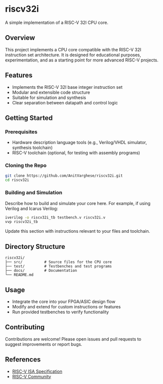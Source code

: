 # riscv32i

A simple implementation of a RISC-V 32I CPU core.

## Overview

This project implements a CPU core compatible with the RISC-V 32I instruction set architecture. It is designed for educational purposes, experimentation, and as a starting point for more advanced RISC-V projects.

## Features

- Implements the RISC-V 32I base integer instruction set
- Modular and extensible code structure
- Suitable for simulation and synthesis
- Clear separation between datapath and control logic

## Getting Started

### Prerequisites

- Hardware description language tools (e.g., Verilog/VHDL simulator, synthesis toolchain)
- RISC-V toolchain (optional, for testing with assembly programs)

### Cloning the Repo

```sh
git clone https://github.com/AnitVarghese/riscv32i.git
cd riscv32i
```

### Building and Simulation

Describe how to build and simulate your core here. For example, if using Verilog and Icarus Verilog:

```sh
iverilog -o riscv32i_tb testbench.v riscv32i.v
vvp riscv32i_tb
```

Update this section with instructions relevant to your files and toolchain.

## Directory Structure

```
riscv32i/
├── src/          # Source files for the CPU core
├── test/         # Testbenches and test programs
├── docs/         # Documentation
└── README.md
```

## Usage

- Integrate the core into your FPGA/ASIC design flow
- Modify and extend for custom instructions or features
- Run provided testbenches to verify functionality

## Contributing

Contributions are welcome! Please open issues and pull requests to suggest improvements or report bugs.

## References

- [RISC-V ISA Specification](https://riscv.org/technical/specifications/)
- [RISC-V Community](https://riscv.org/)
